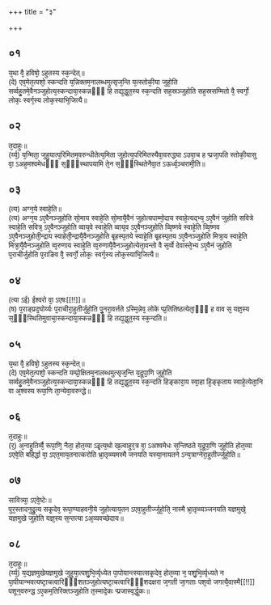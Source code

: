 +++
title = "३"

+++
## ०१
य᳘था वै᳘ हविषो᳘ ऽहुतस्य स्क᳘न्देत्॥  
(दे) एव᳘मेत᳘त्पशो᳘ स्कन्दति य᳘न्निक्तम᳘नालब्धमुत्सृज᳘न्ति य᳘त्स्तोकी᳘या जुहो᳘ति सर्व्वहु᳘तमे᳘वैनञ्जुहोत्य᳘स्कन्दाया᳘स्कन्नᳫँ᳭ हि तद्य᳘द्धुत᳘स्य स्क᳘न्दति सह᳘स्रञ्जुहोति सह᳘स्रसम्मितो वै᳘ स्वर्गो᳘ लोकः᳘ स्वर्ग᳘स्य लोक᳘स्याभि᳘जित्यै॥  
## ०२
त᳘दाहुः॥  
(र्य्य᳘) य᳘न्मिता᳘ जुहुयात्प᳘रिमितम᳘वरुन्धीतेत्य᳘मिता जुहोत्य᳘परिमितस्यैवा᳘वरुद्ध्या ऽउवा᳘च ह प्प्रजा᳘पति स्तोकी᳘यासु वा᳘ ऽअह᳘मश्वमेधᳫँ᳭ स᳘ᳫँ᳘स्थापयामि ते᳘न स᳘ᳫँ᳘स्थितेनैवा᳘त ऽऊर्ध्व᳘ञ्चरामी᳘ति॥  
## ०३
(त्य) अग्न᳘ये स्वाहे᳘ति॥  
(त्य) अग्न᳘य ऽए᳘वैनञ्जुहोति सो᳘माय स्वाहे᳘ति सो᳘मायै᳘वैनं जुहोत्यपाम्मो᳘दाय स्वाहे᳘त्यद्भ्य᳘ ऽए᳘वैनं जुहोति सवित्रे स्वाहे᳘ति सवित्र᳘ ऽए᳘वैनञ्जुहोति व्वाय᳘वे स्वाहे᳘ति व्वाय᳘व ऽए᳘वैनञ्जुहोति व्वि᳘ष्णवे स्वाहे᳘ति व्वि᳘ष्णव ऽए᳘वैनञ्जुहोती᳘न्द्राय स्वाहेती᳘न्द्रायै᳘वैनञ्जुहोति बृ᳘हस्प᳘तये स्वाहे᳘ति बृ᳘हस्प᳘तय ऽए᳘वैनञ्जुहोति मित्रा᳘य स्वाहे᳘ति मित्रा᳘यै᳘वैनञ्जुहोति व्व᳘रुणाय स्वाहे᳘ति व्व᳘रुणायै᳘वैनञ्जुहोत्येता᳘वन्तो वै स᳘र्व्वे देवास्ते᳘भ्य ऽए᳘वैनं जुहोति प᳘राचीर्जुहोति प᳘राङिव वै᳘ स्वर्गो᳘ लोकः᳘ स्वर्ग᳘स्य लोक᳘स्याभि᳘जित्यै॥  
## ०४
(त्या ऽई) ईश्वरो वा᳘ ऽएषः[[!!]]॥  
(ष) प᳘राङ्प्रद᳘घोर्य्यः प᳘राचीरा᳘हुतीर्जुहो᳘ति पु᳘नरा᳘वर्त्तते ऽस्मि᳘न्नेव᳘ लोके प्प्र᳘तितिष्ठत्येता᳘ᳫँ᳘ ह वाव स᳘ यज्ञ᳘स्य स᳘ᳫँ᳘स्थितिमुवाचा᳘स्कन्दाया᳘स्कन्नᳫँ᳭ हि तद्य᳘द्धुत᳘स्य स्क᳘न्दति॥  
## ०५
य᳘था वै᳘ हविषो᳘ ऽहुतस्य स्क᳘न्देत्॥  
(दे) एव᳘मेत᳘त्पशो᳘ स्कन्दति यम्प्रो᳘क्षितम᳘नालब्धमुत्सृज᳘न्ति य᳘द्रूपा᳘णि जुहो᳘ति सर्व्वहु᳘तमे᳘वैनञ्जुहोत्य᳘स्कन्दाया᳘स्कन्नᳫँ᳭ हि तद्य᳘द्धुत᳘स्य स्क᳘न्दति हिङ्कारा᳘य स्वा᳘हा हि᳘ङ्कृताय स्वाहे᳘त्येता᳘नि वा अ᳘श्वस्य रूपा᳘णि ता᳘न्येवा᳘वरुन्द्धे॥  
## ०६
त᳘दाहुः॥  
(र᳘) अ᳘नाहुतिर्व्वै᳘ रूपा᳘णि᳘ नैता᳘ होत᳘व्या ऽइ᳘त्य᳘थो ख᳘ल्वाहुर᳘त्र वा᳘ ऽअश्वमेधः स᳘न्तिष्ठते य᳘द्रूपा᳘णि जुहो᳘ति होत᳘व्या ऽएवे᳘ति बहिर्द्धा वा᳘ ऽएत᳘माय᳘तनात्करोति भ्रा᳘तृव्व्यमस्मै जनयति यस्या᳘नायतने ऽन्य᳘त्राग्नेरा᳘हुतीर्ज्जुहो᳘ति॥  
## ०७
सावित्र्या᳘ ऽएवे᳘ष्टेः॥  
पुर᳘स्तादनुद्रु᳘त्य सकृ᳘देव᳘ रूपा᳘ण्याहवनी᳘ये जुहोत्याय᳘तन ऽएवा᳘हुतीर्ज्जुहो᳘ति᳘ नास्मै भ्रा᳘तृव्व्यञ्जनयति यज्ञमुखे᳘ यज्ञमुखे जुहोति यज्ञ᳘स्य स᳘न्तत्या ऽअ᳘व्यवच्छेदाय॥  
## ०८
त᳘दाहुः॥  
(र्य्य᳘) य᳘द्यज्ञमुखेयज्ञमुखे जुहुया᳘त्पशु᳘भि᳘र्व्यृध्येत पा᳘पोयान्त्स्यात्सकृ᳘देव᳘ होत᳘व्या न᳘ पशु᳘भि᳘र्व्यृध्यते न पा᳘पीयान्भवत्यष्टा᳘चत्वारिᳫँ᳭शतञ्जुहोत्यष्टा᳘चत्वारिᳫँ᳭शदक्षरा ज᳘गती जा᳘गताः पश᳘वो जगत्यै᳘वास्मै[[!!]] पशून᳘वरुन्द्ध ऽए᳘कम᳘तिरिक्तञ्जुहोति त᳘स्मादे᳘कः प्प्रजास्व᳘र्द्धुकः॥ 
